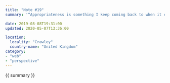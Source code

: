 ```yaml
---
title: "Note #19"
summary: '“Appropriateness is something I keep coming back to when it comes to evaluating web technologies. I don’t think there are good tools and bad tools; just tools that are appropriate or inapropriate for the task at hand.” — Jeremy Keith'

date: 2019-08-08T19:31:00
updated: 2020-05-07T13:36:00

location:
  locality: "Crawley"
  country-name: "United Kingdom"
category:
- "web"
- "perspective"
---
```


{{ summary }}

